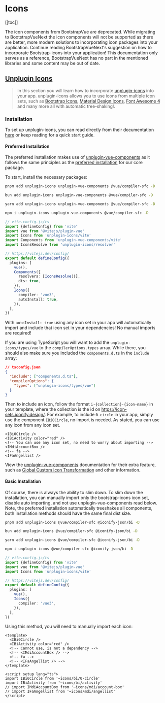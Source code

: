 # Icons

<ClientOnly>
  <Teleport to=".bd-toc">

[[toc]]

  </Teleport>
</ClientOnly>

<BAlert variant="danger" :model-value="true" class="my-5">

The icon components from BootstrapVue are deprecated. While migrating to BootstrapVueNext the icon components will not be supported as there are better, more modern solutions to incorporating icon packages into your application. Continue reading BootstrapVueNext's suggestion on how to incorporate Bootstrap-icons into your application! This documentation only serves as a reference, BootstrapVueNext has no part in the mentioned libraries and some content may be out of date.

</BAlert>

## [Unplugin Icons](https://github.com/antfu/unplugin-icons)

> In this section you will learn how to incorporate [unplugin-icons](https://github.com/antfu/unplugin-icons) into your app. unplugin-icons allows you to use icons from multiple icon sets, such as [Bootstrap Icons](https://icon-sets.iconify.design/bi/), [Material Design Icons](https://icon-sets.iconify.design/mdi/), [Font Awesome 4](https://icon-sets.iconify.design/fa/) and many more all with automatic tree-shaking!.

### Installation

To set up unplugin-icons, you can read directly from their documentation [here](https://github.com/antfu/unplugin-icons) or keep reading for a quick start guide.

#### Preferred Installation

The preferred installation makes use of [unplugin-vue-components](https://github.com/antfu/unplugin-vue-components) as it follows the same principles as the [preferred installation](../getting-started/#preferred-installation) for our core package.

To start, install the necessary packages:

<ClientOnly>
<BTabs v-model="codePreference" class="mb-3">
  <BTab title="PNPM">

  <BCard class="bg-body-tertiary">

```bash
pnpm add unplugin-icons unplugin-vue-components @vue/compiler-sfc -D
```

  </BCard>

  </BTab>
  <BTab title="BUN">

  <BCard class="bg-body-tertiary">

```bash
bun add unplugin-icons unplugin-vue-components @vue/compiler-sfc -D
```

  </BCard>

  </BTab>
  <BTab title="YARN">

  <BCard class="bg-body-tertiary">

```bash
yarn add unplugin-icons unplugin-vue-components @vue/compiler-sfc -D
```

  </BCard>

  </BTab>
  <BTab title="NPM">

  <BCard class="bg-body-tertiary">

```bash
npm i unplugin-icons unplugin-vue-components @vue/compiler-sfc -D
```

  </BCard>

  </BTab>
</BTabs>
</ClientOnly>

<BCard class="bg-body-tertiary">

```ts
// vite.config.js/ts
import {defineConfig} from 'vite'
import vue from '@vitejs/plugin-vue'
import Icons from 'unplugin-icons/vite'
import Components from 'unplugin-vue-components/vite'
import IconsResolve from 'unplugin-icons/resolver'

// https://vitejs.dev/config/
export default defineConfig({
  plugins: [
    vue(),
    Components({
      resolvers: [IconsResolve()],
      dts: true,
    }),
    Icons({
      compiler: 'vue3',
      autoInstall: true,
    }),
  ],
})
```

</BCard>

With `autoInstall: true` using any icon set in your app will automatically import and include that icon set in your dependencies! No manual imports are required!

If you are using TypeScript you will want to add the `unplugin-icons/types/vue` to the `compilerOptions.types` array. While there, you should also make sure you included the `components.d.ts` in the `include` array:

<BCard class="bg-body-tertiary">

```json
// tsconfig.json
{
  "include": ["components.d.ts"],
  "compilerOptions": {
    "types": ["unplugin-icons/types/vue"]
  }
}
```

</BCard>

Then to include an icon, follow the format `i-{collection}-{icon-name}` in your template, where the collection is the id on <https://icon-sets.iconify.design/>. For example, to include `0-circle` in your app, simply use the component `IBi0Circle`, no import is needed. As stated, you can use any icon from any icon set.

<BCard class="bg-body-tertiary">

```vue-html
<IBi0Circle />
<IBiActivity color="red" />
<!-- You can use any icon set, no need to worry about importing -->
<IMdiAccountBox />
<!-- fa -->
<IFaAngellist />
```

</BCard>

View the [unplugin-vue-components](https://github.com/antfu/unplugin-vue-components) documentation for their extra feature, such as [Global Custom Icon Transformation](https://github.com/antfu/unplugin-icons#global-custom-icon-transformation) and other information.

#### Basic Installation

Of course, there is always the ability to slim down. To slim down the installation, you can manually import only the bootstrap-icons icon set, disable auto importing, and not use unplugin-vue-components read below. Note, the preferred installation automatically treeshakes all components, both installation methods should have the same final dist size.

<ClientOnly>
<BTabs v-model="codePreference" class="mb-3">
  <BTab title="PNPM">

  <BCard class="bg-body-tertiary">

```bash
pnpm add unplugin-icons @vue/compiler-sfc @iconify-json/bi -D
```

  </BCard>

  </BTab>
  <BTab title="BUN">

  <BCard class="bg-body-tertiary">

```bash
bun add unplugin-icons @vue/compiler-sfc @iconify-json/bi -D
```

  </BCard>

  </BTab>
  <BTab title="YARN">

  <BCard class="bg-body-tertiary">

```bash
yarn add unplugin-icons @vue/compiler-sfc @iconify-json/bi -D
```

  </BCard>

  </BTab>
  <BTab title="NPM">

  <BCard class="bg-body-tertiary">

```bash
npm i unplugin-icons @vue/compiler-sfc @iconify-json/bi -D
```

  </BCard>

  </BTab>
</BTabs>
</ClientOnly>

<BCard class="bg-body-tertiary">

```ts
// vite.config.js/ts
import {defineConfig} from 'vite'
import vue from '@vitejs/plugin-vue'
import Icons from 'unplugin-icons/vite'

// https://vitejs.dev/config/
export default defineConfig({
  plugins: [
    vue(),
    Icons({
      compiler: 'vue3',
    }),
  ],
})
```

</BCard>

Using this method, you will need to manually import each icon:

<BCard class="bg-body-tertiary">

```vue
<template>
  <IBi0Circle />
  <IBiActivity color="red" />
  <!-- Cannot use, is not a dependency -->
  <!-- <IMdiAccountBox /> -->
  <!-- fa -->
  <!-- <IFaAngellist /> -->
</template>

<script setup lang="ts">
import IBi0Circle from '~icons/bi/0-circle'
import IBiActivity from '~icons/bi/activity'
// import IMdiAccountBox from '~icons/mdi/account-box'
// import IFaAngellist from '~icons/mdi/angellist'
</script>
```

</BCard>

<script setup lang="ts">
import {BCard, BCardBody, BTab, BTabs, BAlert} from 'bootstrap-vue-next'
import {useLocalStorage} from '@vueuse/core'

const codePreference = useLocalStorage('code-group-preference', 0)
</script>
